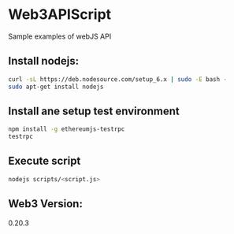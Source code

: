 # Web3APIScript

Sample examples of webJS API

## Install nodejs:
```bash
curl -sL https://deb.nodesource.com/setup_6.x | sudo -E bash -
sudo apt-get install nodejs
```

## Install ane setup test environment
```bash
npm install -g ethereumjs-testrpc
testrpc
```

## Execute script
```bash
nodejs scripts/<script.js>
```

## Web3 Version:
0.20.3

